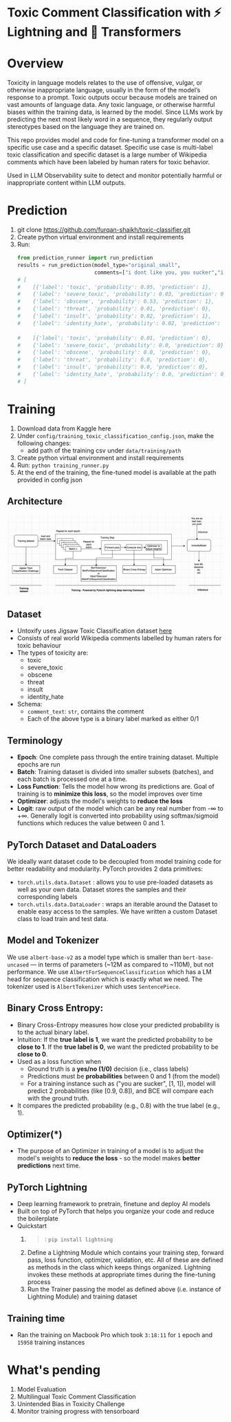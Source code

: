# Toxic Comment Classification with ⚡ Lightning and 🤗 Transformers

# Overview
Toxicity in language models relates to the use of offensive, vulgar, or otherwise inappropriate language, usually in the form of the model’s response to a prompt. Toxic outputs occur because models are trained on vast amounts of language data. Any toxic language, or otherwise harmful biases within the training data, is learned by the model. Since LLMs work by predicting the next most likely word in a sequence, they regularly output stereotypes based on the language they are trained on.

This repo provides model and code for fine-tuning a transformer model on a specific use case and a specific dataset. Specific use case is multi-label toxic classification and specific dataset is a large number of Wikipedia comments which have been labeled by human raters for toxic behavior. 

Used in LLM Observability suite to detect and monitor potentially harmful or inappropriate content within LLM outputs.

# Prediction
1. git clone https://github.com/furqan-shaikh/toxic-classifier.git
2. Create python virtual environment and install requirements
3. Run:
   ```python
   from prediction_runner import run_prediction
   results = run_prediction(model_type="original_small",
                            comments=["i dont like you, you sucker","i like you"])
   # [
   #    [{'label': 'toxic', 'probability': 0.95, 'prediction': 1},
   #    {'label': 'severe_toxic', 'probability': 0.03, 'prediction': 0}, 
   #    {'label': 'obscene', 'probability': 0.53, 'prediction': 1},
   #    {'label': 'threat', 'probability': 0.01, 'prediction': 0},
   #    {'label': 'insult', 'probability': 0.82, 'prediction': 1},
   #    {'label': 'identity_hate', 'probability': 0.02, 'prediction': 0}],
   
   #    [{'label': 'toxic', 'probability': 0.01, 'prediction': 0},
   #    {'label': 'severe_toxic', 'probability': 0.0, 'prediction': 0}, 
   #    {'label': 'obscene', 'probability': 0.0, 'prediction': 0},
   #    {'label': 'threat', 'probability': 0.0, 'prediction': 0},
   #    {'label': 'insult', 'probability': 0.0, 'prediction': 0},
   #    {'label': 'identity_hate', 'probability': 0.0, 'prediction': 0}]
   # ]
   ```

# Training
1. Download data from Kaggle here
2. Under `config/training_toxic_classification_config.json`, make the following changes:
    - add path of the training csv under `data/training/path`
3. Create python virtual environment and install requirements
4. Run: `python training_runner.py`
5. At the end of the training, the fine-tuned model is available at the path provided in config json

## Architecture
![untoxify_architecture.png](docs/untoxify_architecture.png)

## Dataset
- Untoxify uses Jigsaw Toxic Classification dataset [here](https://www.kaggle.com/competitions/jigsaw-toxic-comment-classification-challenge)
- Consists of real world Wikipedia comments labelled by human raters for toxic behaviour
- The types of toxicity are:
    - toxic
    - severe_toxic
    - obscene
    - threat
    - insult
    - identity_hate
- Schema:
    - `comment_text`: `str`, contains the comment
    - Each of the above type is a binary label marked as either 0/1

## Terminology
- **Epoch**: One complete pass through the entire training dataset. Multiple epochs are run
- **Batch**: Training dataset is divided into smaller subsets (batches), and each batch is processed one at a time.
- **Loss Function**: Tells the model how wrong its predictions are. Goal of training is to **minimize this loss**, so the model improves over time
- **Optimizer**: adjusts the model's weights to **reduce the loss**
- **Logit**: raw output of the model which can be any real number from -∞ to +∞. Generally logit is converted into probability using softmax/sigmoid functions which reduces the value between 0 and 1.

## PyTorch Dataset and DataLoaders
We ideally want dataset code to be decoupled from model training code for better readability and modularity. PyTorch provides 2 data primitives:
  - `torch.utils.data.Dataset` : allows you to use pre-loaded datasets as well as your own data. Dataset stores the samples and their corresponding labels 
  - `torch.utils.data.DataLoader` : wraps an iterable around the Dataset to enable easy access to the samples.
We have written a custom Dataset class to load train and test data. 

## Model and Tokenizer
We use `albert-base-v2` as a model type which is smaller than `bert-base-uncased` — in terms of parameters (~12M as compared to ~110M), but not performance. We use `AlbertForSequenceClassification` which has a LM head for sequence classification which is exactly what we need. The tokenizer used is `AlbertTokenizer` which uses `SentencePiece`.

## Binary Cross Entropy:
 - Binary Cross-Entropy measures how close your predicted probability is to the actual binary label.
 - Intuition: If the **true label is 1**, we want the predicted probability to be **close to 1**.  If the **true label is 0**, we want the predicted probability to be **close to 0**.
 - Used as a loss function when
    - Ground truth is a **yes/no (1/0)** decision (i.e., class labels)
    - Predictions must be **probabilities** between 0 and 1 (from the model)
    - For a training instance such as ("you are sucker", [1, 1]), model will predict 2 probabilities (like [0.9, 0.8]), and BCE will compare each with the ground truth.
 - It compares the predicted probability (e.g., 0.8) with the true label (e.g., 1).

## Optimizer(*)
- The purpose of an Optimizer in training of a model is to adjust the model's weights to **reduce the loss** - so the model makes **better predictions** next time.

## PyTorch Lightning
- Deep learning framework to pretrain, finetune and deploy AI models
- Built on top of PyTorch that helps you organize your code and reduce the boilerplate
- Quickstart
    1. >: `pip install lightning`
    2. Define a Lightning Module which contains your training step, forward pass, loss function, optimizer, validation, etc. All of these are defined as methods in the class which keeps things organized. Lightning invokes these methods at appropriate times during the fine-tuning process
    3. Run the Trainer passing the model as defined above (i.e. instance of Lightning Module) and training dataset

## Training time
- Ran the training on Macbook Pro which took `3:18:11` for `1` epoch and `15958` training instances

# What's pending
1. Model Evaluation
2. Multilingual Toxic Comment Classification
3. Unintended Bias in Toxicity Challenge
4. Monitor training progress with tensorboard